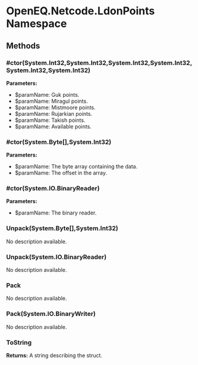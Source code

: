 ﻿# OpenEQ.Netcode.LdonPoints Namespace

## Methods

### #ctor(System.Int32,System.Int32,System.Int32,System.Int32,System.Int32,System.Int32)



**Parameters:**

- $paramName: Guk points.
- $paramName: Miragul points.
- $paramName: Mistmoore points.
- $paramName: Rujarkian points.
- $paramName: Takish points.
- $paramName: Available points.

### #ctor(System.Byte[],System.Int32)



**Parameters:**

- $paramName: The byte array containing the data.
- $paramName: The offset in the array.

### #ctor(System.IO.BinaryReader)



**Parameters:**

- $paramName: The binary reader.

### Unpack(System.Byte[],System.Int32)

No description available.

### Unpack(System.IO.BinaryReader)

No description available.

### Pack

No description available.

### Pack(System.IO.BinaryWriter)

No description available.

### ToString



**Returns:** A string describing the struct.


